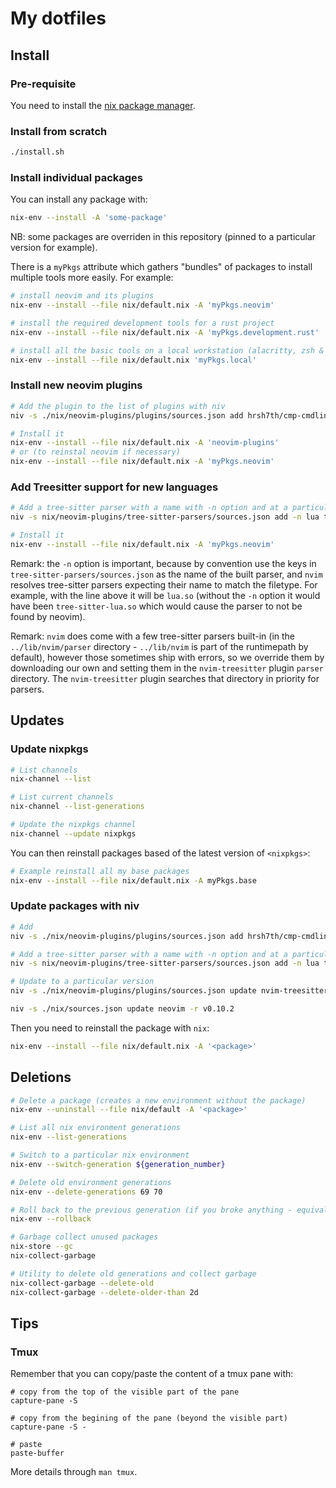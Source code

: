 # My dotfiles

## Install

### Pre-requisite

You need to install the [nix package manager](https://nixos.org/download/).

### Install from scratch

```sh
./install.sh
```

### Install individual packages

You can install any package with:
```sh
nix-env --install -A 'some-package'
```

NB: some packages are overriden in this repository (pinned to a particular version for example).

There is a `myPkgs` attribute which gathers "bundles" of packages to install multiple tools more easily. For example:
```sh
# install neovim and its plugins
nix-env --install --file nix/default.nix -A 'myPkgs.neovim'

# install the required development tools for a rust project
nix-env --install --file nix/default.nix -A 'myPkgs.development.rust'

# install all the basic tools on a local workstation (alacritty, zsh & plugins, neovim & plugins, etc.)
nix-env --install --file nix/default.nix 'myPkgs.local'
```

### Install new neovim plugins

```sh
# Add the plugin to the list of plugins with niv
niv -s ./nix/neovim-plugins/plugins/sources.json add hrsh7th/cmp-cmdline

# Install it 
nix-env --install --file nix/default.nix -A 'neovim-plugins'
# or (to reinstal neovim if necessary)
nix-env --install --file nix/default.nix -A 'myPkgs.neovim'
```

### Add Treesitter support for new languages

```sh
# Add a tree-sitter parser with a name with -n option and at a particular version
niv -s nix/neovim-plugins/tree-sitter-parsers/sources.json add -n lua tree-sitter-grammars/tree-sitter-lua -r v0.2.0

# Install it
nix-env --install --file nix/default.nix -A 'myPkgs.neovim'
```

Remark: the `-n` option is important, because by convention use the keys in `tree-sitter-parsers/sources.json` as the name of the built parser, and `nvim` resolves tree-sitter parsers expecting their name to match the filetype. For example, with the line above it will be `lua.so` (without the `-n` option it would have been `tree-sitter-lua.so` which would cause the parser to not be found by neovim).

Remark: `nvim` does come with a few tree-sitter parsers built-in (in the `../lib/nvim/parser` directory - `../lib/nvim` is part of the runtimepath by default), however those sometimes ship with errors, so we override them by downloading our own and setting them in the `nvim-treesitter` plugin `parser` directory. The `nvim-treesitter` plugin searches that directory in priority for parsers.

## Updates 

### Update nixpkgs

```sh
# List channels
nix-channel --list

# List current channels
nix-channel --list-generations

# Update the nixpkgs channel
nix-channel --update nixpkgs
```

You can then reinstall packages based of the latest version of `<nixpkgs>`:
```sh
# Example reinstall all my base packages
nix-env --install --file nix/default.nix -A myPkgs.base
```

### Update packages with niv

```sh
# Add
niv -s ./nix/neovim-plugins/plugins/sources.json add hrsh7th/cmp-cmdline

# Add a tree-sitter parser with a name with -n option and at a particular version
niv -s nix/neovim-plugins/tree-sitter-parsers/sources.json add -n lua tree-sitter-grammars/tree-sitter-lua -r v0.2.0

# Update to a particular version
niv -s ./nix/neovim-plugins/plugins/sources.json update nvim-treesitter -r v0.9.1

niv -s ./nix/sources.json update neovim -r v0.10.2
```

Then you need to reinstall the package with `nix`:
```sh
nix-env --install --file nix/default.nix -A '<package>'
```

## Deletions

```sh
# Delete a package (creates a new environment without the package)
nix-env --uninstall --file nix/default -A '<package>'

# List all nix environment generations
nix-env --list-generations

# Switch to a particular nix environment
nix-env --switch-generation ${generation_number}

# Delete old environment generations
nix-env --delete-generations 69 70

# Roll back to the previous generation (if you broke anything - equivalent to `nix-env --switch-generation <previous-generation>`
nix-env --rollback

# Garbage collect unused packages
nix-store --gc
nix-collect-garbage

# Utility to delete old generations and collect garbage
nix-collect-garbage --delete-old
nix-collect-garbage --delete-older-than 2d
```

## Tips

### Tmux

Remember that you can copy/paste the content of a tmux pane with:
```
# copy from the top of the visible part of the pane
capture-pane -S

# copy from the begining of the pane (beyond the visible part)
capture-pane -S -

# paste
paste-buffer
```

More details through `man tmux`.
